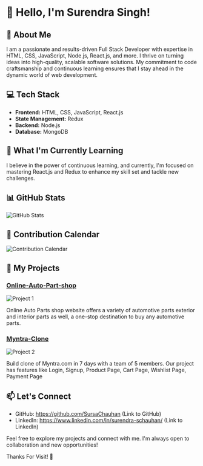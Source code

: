 # 👋 Hello, I'm Surendra Singh!

## 🚀 About Me

I am a passionate and results-driven Full Stack Developer with expertise in HTML, CSS, JavaScript, Node.js, React.js, and more. I thrive on turning ideas into high-quality, scalable software solutions. My commitment to code craftsmanship and continuous learning ensures that I stay ahead in the dynamic world of web development.

## 💻 Tech Stack

- **Frontend:** HTML, CSS, JavaScript, React.js
- **State Management:** Redux
- **Backend:** Node.js
- **Database:** MongoDB

## 🌱 What I'm Currently Learning

I believe in the power of continuous learning, and currently, I'm focused on mastering React.js and Redux to enhance my skill set and tackle new challenges.

## 📊 GitHub Stats

![GitHub Stats](https://github-readme-stats.vercel.app/api?username=SursaChauhan&show_icons=true&count_private=true&hide=contribs,prs&theme=radical)

## 📅 Contribution Calendar

![Contribution Calendar](https://github-readme-streak-stats.herokuapp.com/?user=SursaChauhan&theme=radical)

## 🔧 My Projects

### [Online-Auto-Part-shop](https://sursachauhan.github.io/Online-Auto-Part-shop/)
![Project 1](https://github.com/SursaChauhan/Online-Auto-Part-shop/assets/142526317/1896cf25-2981-4fa4-af39-986fe4eb2e5b)

Online Auto Parts shop website offers a variety of automotive parts exterior and interior parts as well, a one-stop destination to buy any automotive parts.

### [Myntra-Clone](https://gilded-vacherin-2e78d2.netlify.app/)
![Project 2](https://github.com/arjundangi01/Myntra-Clone/assets/135942012/95ca274f-18dc-4f1d-a7ab-6d03cc5024d7)

Build clone of Myntra.com in 7 days with a team of 5 members. Our project has features like Login, Signup, Product Page, Cart Page, Wishlist Page, Payment Page

## 📫 Let's Connect

- GitHub: https://github.com/SursaChauhan (Link to GitHub)
- LinkedIn: https://www.linkedin.com/in/surendra-schauhan/ (Link to LinkedIn)

Feel free to explore my projects and connect with me. I'm always open to collaboration and new opportunities!

Thanks For Visit! 🚀
